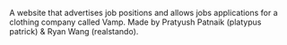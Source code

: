 A website that advertises job positions and allows jobs applications for a clothing company called Vamp. Made by Pratyush Patnaik (platypus patrick) & Ryan Wang (realstando). 